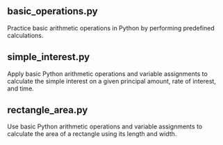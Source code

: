 ## basic_operations.py  
Practice basic arithmetic operations in Python by performing predefined calculations.

## simple_interest.py
Apply basic Python arithmetic operations and variable assignments to calculate the simple interest on a given principal amount, rate of interest, and time.

## rectangle_area.py
Use basic Python arithmetic operations and variable assignments to calculate the area of a rectangle using its length and width.
